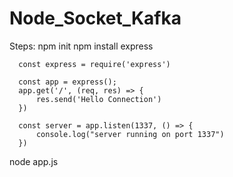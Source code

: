 # Node_Socket_Kafka

Steps:
npm init
npm install express

      const express = require('express')
      
      const app = express();
      app.get('/', (req, res) => {
          res.send('Hello Connection')
      })
      
      const server = app.listen(1337, () => {
          console.log("server running on port 1337")
      })

node app.js


      
